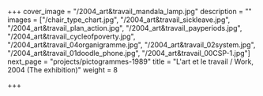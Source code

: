 +++
cover_image = "/2004_art&travail_mandala_lamp.jpg"
description = ""
images = ["/chair_type_chart.jpg", "/2004_art&travail_sickleave.jpg", "/2004_art&travail_plan_action.jpg", "/2004_art&travail_payperiods.jpg", "/2004_art&travail_cycleofpoverty.jpg", "/2004_art&travail_04organigramme.jpg", "/2004_art&travail_02system.jpg", "/2004_art&travail_01doodle_phone.jpg", "/2004_art&travail_00CSP-1.jpg"]
next_page = "projects/pictogrammes-1989"
title = "L'art et le travail / Work, 2004 (The exhibition)"
weight = 8

+++
